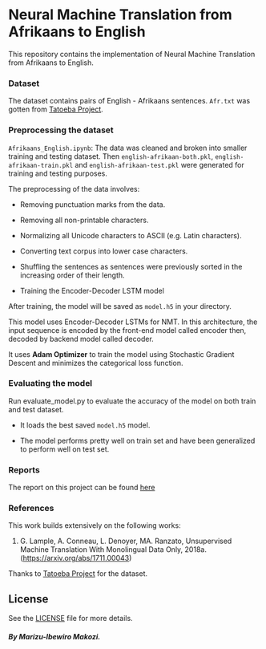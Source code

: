 # Neural Machine Translation from Afrikaans to English 

This repository contains the implementation of Neural Machine Translation from Afrikaans to English.

### Dataset

The dataset contains pairs of English - Afrikaans sentences. ```Afr.txt```  was gotten from [Tatoeba Project](https://tatoeba.org/).

### Preprocessing the dataset

```Afrikaans_English.ipynb```: The data was cleaned and broken into smaller training and testing dataset. Then ```english-afrikaan-both.pkl```, ```english-afrikaan-train.pkl``` and ```english-afrikaan-test.pkl```  were generated for training and testing purposes.

The preprocessing of the data involves:

- Removing punctuation marks from the data.

- Removing  all non-printable characters.

- Normalizing all Unicode characters to ASCII (e.g. Latin characters).

- Converting text corpus into lower case characters.

- Shuffling the sentences as sentences were previously sorted in the increasing order of their length.

- Training the Encoder-Decoder LSTM model

After  training, the model will be saved as ```model.h5``` in your directory.

This model uses Encoder-Decoder LSTMs for NMT. In this architecture, the input sequence is encoded by the front-end model called encoder then, decoded by backend model called decoder.

It uses **Adam Optimizer** to train the model using Stochastic Gradient Descent and minimizes the categorical loss function.

### Evaluating the model

Run evaluate_model.py to evaluate the accuracy of the model on both train and test dataset.

- It loads the best saved ```model.h5``` model.

- The model performs pretty well on train set and have been generalized to perform well on test set.


### Reports

The report on this project can be found [here](https://drive.google.com/file/d/1ZW9OVuWEo9QNbF5Z8lFXP6HO21YGDQsW/view?usp=drivesdk)


### References

This work builds extensively on the following works:

1. G. Lample, A. Conneau, L. Denoyer, MA. Ranzato, Unsupervised Machine Translation With Monolingual Data Only, 2018a. (https://arxiv.org/abs/1711.00043)

Thanks to [Tatoeba Project](https://tatoeba.org/) for the dataset.


## License

See the [LICENSE](https://github.com/makozi/Udacity-ML-Engineer-Capstone-Project/blob/master/LICENSE) file for more details.


##### By Marizu-Ibewiro Makozi.
